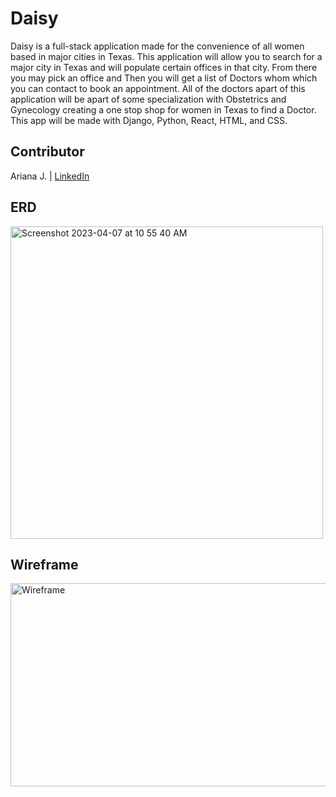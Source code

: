 # Daisy
Daisy is a full-stack application made for the convenience of all women based in major cities in Texas. This application will allow you to search for a major city in Texas and will populate certain offices in that city. From there you may pick an office and Then you will get a list of Doctors whom which you can contact to book an appointment. All of the doctors apart of this application will be apart of some specialization with Obstetrics and Gynecology creating a one stop shop for women in Texas to find a Doctor. This app will be made with Django, Python, React, HTML, and CSS.
## Contributor
Ariana J. | [LinkedIn](https://www.linkedin.com/in/arianadjackson/)

## ERD
<img width="500" alt="Screenshot 2023-04-07 at 10 55 40 AM" src="https://user-images.githubusercontent.com/22970290/230639138-fc51608d-ea21-4745-9e54-a306e122460a.png">

## Wireframe
<img width="1172" height="325" alt="Wireframe" src="https://user-images.githubusercontent.com/22970290/230627359-093c7cc4-a375-49c2-b75a-eb86b4b94b4f.png">


